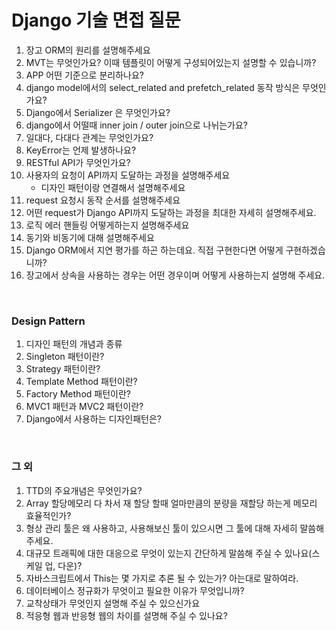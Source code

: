 # Django 기술 면접 질문

1. 장고 ORM의 원리를 설명해주세요
2. MVT는 무엇인가요?   이때 템플릿이 어떻게 구성되어있는지 설명할 수 있습니까?
3. APP 어떤 기준으로 분리하나요?
4. django model에서의 select_related and prefetch_related 동작 방식은 무엇인가요?
5. Django에서 Serializer 은 무엇인가요?
6. django에서 어떨때 inner join / outer join으로 나뉘는가요?
7. 일대다, 다대다 관계는 무엇인가요?
8. KeyError는 언제 발생하나요?
9. RESTful API가 무엇인가요?
10. 사용자의 요청이 API까지 도달하는 과정을 설명해주세요
    - 디자인 패턴이랑 연결해서 설명해주세요
11. request 요청시 동작 순서를 설명해주세요
12. 어떤 request가 Django API까지 도달하는 과정을 최대한 자세히 설명해주세요.
13. 로직 에러 핸들링 어떻게하는지 설명해주세요
14. 동기와 비동기에 대해 설명해주세요
15. Django ORM에서 지연 평가를 하곤 하는데요. 직접 구현한다면 어떻게 구현하겠습니까?
16. 장고에서 상속을 사용하는 경우는 어떤 경우이며 어떻게 사용하는지 설명해 주세요.

<br/>

### Design Pattern
1. 디자인 패턴의 개념과 종류
2. Singleton 패턴이란?
3. Strategy 패턴이란?
4. Template Method 패턴이란?
5. Factory Method 패턴이란?
6. MVC1 패턴과 MVC2 패턴이란?
7. Django에서 사용하는 디자인패턴은?

<br/>

### 그 외
1. TTD의 주요개념은 무엇인가요?
2. Array 할당메모리 다 차서 재 할당 할때 얼마만큼의 분량을 재할당 하는게 메모리 효율적인가?
3. 형상 관리 툴은 왜 사용하고, 사용해보신 툴이 있으시면 그 툴에 대해 자세히 말씀해 주세요.
4. 대규모 트래픽에 대한 대응으로 무엇이 있는지 간단하게 말씀해 주실 수 있나요(스케일 업, 다운)?
5. 자바스크립트에서 This는 몇 가지로 추론 될 수 있는가? 아는대로 말하여라.
6. 데이터베이스 정규화가 무엇이고 필요한 이유가 무엇입니까?
7. 교착상태가 무엇인지 설명해 주실 수 있으신가요
8. 적응형 웹과 반응형 웹의 차이를 설명해 주실 수 있나요?